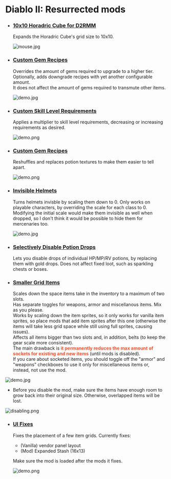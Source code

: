 # Diablo II: Resurrected mods

- ### [10x10 Horadric Cube for D2RMM](./10x10Cube)

  Expands the Horadric Cube's grid size to 10x10.

  ![mouse.jpg](./10x10Cube/_meta/mouse.jpg)

- ### [Custom Gem Recipes](./CustomGemRecipes)

  Overrides the amount of gems required to upgrade to a higher tier.  
  Optionally, adds downgrade recipes with yet another configurable amount.  
  It does not affect the amount of gems required to transmute other items.

  ![demo.jpg](./CustomGemRecipes/_meta/demo.png)

- ### [Custom Skill Level Requirements](./CustomSkillLevelRequirements)

  Applies a multiplier to skill level requirements, decreasing or increasing requirements as desired.

  ![demo.png](./CustomSkillLevelRequirements/_meta/demo.png)

- ### [Custom Gem Recipes](./ImprovedPotionVisibility)

  Reshuffles and replaces potion textures to make them easier to tell apart.

  ![demo.png](./ImprovedPotionVisibility/_meta/demo.png)

- ### [Invisible Helmets](./InvisibleHelmets)

  Turns helmets invisble by scaling them down to 0.
  Only works on playable characters, by overriding the scale for each class to 0.
  Modifying the initial scale would make them invisible as well when dropped, so I don't think it would be possible to hide them for mercenaries too.

  ![demo.jpg](./InvisibleHelmets/_meta/demo.jpg)

- ### [Selectively Disable Potion Drops](./SelectivelyDisablePotionDrops)

  Lets you disable drops of individual HP/MP/RV potions, by replacing them with gold drops.
  Does not affect fixed loot, such as sparkling chests or boses.

- ### [Smaller Grid Items](./SmallerGridItems)

  Scales down the space items take in the inventory to a maximum of two slots.  
  Has separate toggles for weapons, armor and miscellanous items. Mix as you please.  
  Works by scaling down the item sprites, so it only works for vanilla item sprites, so place mods that add item sprites after this one (otherwise the items will take less grid space while still using full sprites, causing issues).  
  Affects all items bigger than two slots and, in addition, belts (to keep the gear scale more consistent).  
  The main drawback is <span style="color:#f64f2e">**it permanently reduces the max amount of sockets for existing and new items**</span> (until mods is disabled).  
  If you care about socketed items, you should toggle off the "armor" and "weapons" checkboxes to use it only for miscellaneous items or, instead, not use the mod.

![demo.jpg](./SmallerGridItems/_meta/demo.jpg)

- Before you disable the mod, make sure the items have enough room to grow back into their original size. Otherwise, overlapped items will be lost.

![disabling.png](./SmallerGridItems/_meta/disabling.png)

- ### [UI Fixes](./UIFixes)

  Fixes the placement of a few item grids.
  Currently fixes:

  - (Vanilla) vendor panel layout
  - (Mod) Expanded Stash (16x13)

  Make sure the mod is loaded after the mods it fixes.

  ![demo.png](./UIFixes/_meta/demo.png)
